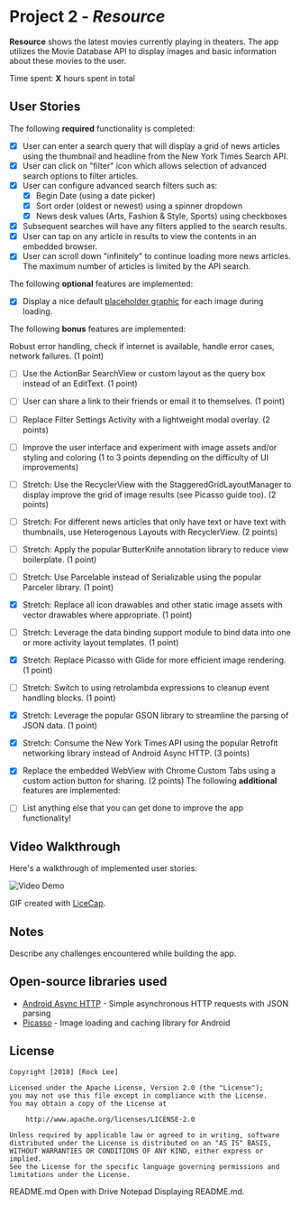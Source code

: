 # Project 2 - *Resource*

**Resource** shows the latest movies currently playing in theaters. The app utilizes the Movie Database API to display images and basic information about these movies to the user.

Time spent: **X** hours spent in total

## User Stories

The following **required** functionality is completed:

* [X] User can enter a search query that will display a grid of news articles using the thumbnail and headline from the New York Times Search API.
* [X] User can click on "filter" icon which allows selection of advanced search options to filter articles. 
* [X] User can configure advanced search filters such as:
  * [X] Begin Date (using a date picker)
  * [X] Sort order (oldest or newest) using a spinner dropdown
  * [X] News desk values (Arts, Fashion & Style, Sports) using checkboxes
* [X] Subsequent searches will have any filters applied to the search results. 
* [X] User can tap on any article in results to view the contents in an embedded browser.
* [X] User can scroll down "infinitely" to continue loading more news articles. The maximum number of articles is limited by the API search.

The following **optional** features are implemented:

* [X] Display a nice default [placeholder graphic](https://guides.codepath.com/android/Displaying-Images-with-the-Glide-Library) for each image during loading.

The following **bonus** features are implemented:

Robust error handling, check if internet is available, handle error cases, network failures. (1 point)
* [ ] Use the ActionBar SearchView or custom layout as the query box instead of an EditText. (1 point)
* [ ] User can share a link to their friends or email it to themselves. (1 point)
* [ ] Replace Filter Settings Activity with a lightweight modal overlay. (2 points)
* [ ] Improve the user interface and experiment with image assets and/or styling and coloring (1 to 3 points depending on the difficulty of UI improvements)
* [ ] Stretch: Use the RecyclerView with the StaggeredGridLayoutManager to display improve the grid of image results (see Picasso guide too). (2 points)
* [ ] Stretch: For different news articles that only have text or have text with thumbnails, use Heterogenous Layouts with RecyclerView. (2 points)
* [ ] Stretch: Apply the popular ButterKnife annotation library to reduce view boilerplate. (1 point)
* [ ] Stretch: Use Parcelable instead of Serializable using the popular Parceler library. (1 point)
* [X] Stretch: Replace all icon drawables and other static image assets with vector drawables where appropriate. (1 point)
* [ ] Stretch: Leverage the data binding support module to bind data into one or more activity layout templates. (1 point)
* [X] Stretch: Replace Picasso with Glide for more efficient image rendering. (1 point)
* [ ] Stretch: Switch to using retrolambda expressions to cleanup event handling blocks. (1 point)
* [X] Stretch: Leverage the popular GSON library to streamline the parsing of JSON data. (1 point)
* [X] Stretch: Consume the New York Times API using the popular Retrofit networking library instead of Android Async HTTP. (3 points)
* [X] Replace the embedded WebView with Chrome Custom Tabs using a custom action button for sharing. (2 points)
The following **additional** features are implemented:

* [ ] List anything else that you can get done to improve the app functionality!

## Video Walkthrough

Here's a walkthrough of implemented user stories:

<img src='https://i.imgur.com/GJUoJ53.gif' title='Video Demo' width='' alt='Video Demo' />

GIF created with [LiceCap](http://www.cockos.com/licecap/).

## Notes

Describe any challenges encountered while building the app.

## Open-source libraries used

- [Android Async HTTP](https://github.com/loopj/android-async-http) - Simple asynchronous HTTP requests with JSON parsing
- [Picasso](http://square.github.io/picasso/) - Image loading and caching library for Android

## License

    Copyright [2018] [Rock Lee]

    Licensed under the Apache License, Version 2.0 (the "License");
    you may not use this file except in compliance with the License.
    You may obtain a copy of the License at

        http://www.apache.org/licenses/LICENSE-2.0

    Unless required by applicable law or agreed to in writing, software
    distributed under the License is distributed on an "AS IS" BASIS,
    WITHOUT WARRANTIES OR CONDITIONS OF ANY KIND, either express or implied.
    See the License for the specific language governing permissions and
    limitations under the License.


README.md
Open with Drive Notepad
Displaying README.md.

